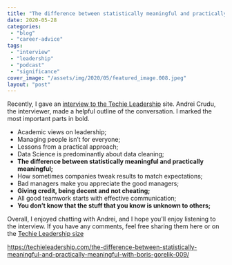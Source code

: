 ```yaml
---
title: "The difference between statistically meaningful and practically meaningful. An interview with me"
date: 2020-05-28
categories: 
 - "blog"
 - "career-advice"
tags: 
 - "interview"
 - "leadership"
 - "podcast"
 - "significance"
cover_image: "/assets/img/2020/05/featured_image.008.jpeg"
layout: "post"
---
```


Recently, I gave an [interview to the Techie Leadership](https://techieleadership.com/the-difference-between-statistically-meaningful-and-practically-meaningful-with-boris-gorelik-009/) site. Andrei Crudu, the interviewer, made a helpful outline of the conversation. I marked the most important parts in bold.

* Academic views on leadership;  
* Managing people isn’t for everyone;  
* Lessons from a practical approach;  
* Data Science is predominantly about data cleaning;  
* **The difference between statistically meaningful and practically meaningful;**  
* How sometimes companies tweak results to match expectations;  
* Bad managers make you appreciate the good managers;  
* **Giving credit, being decent and not cheating;**  
* All good teamwork starts with effective communication;  
* **You don’t know that the stuff that you know is unknown to others;**

Overall, I enjoyed chatting with Andrei, and I hope you'll enjoy listening to the interview. If you have any comments, feel free sharing them here or on the [Techie Leadership size](https://techieleadership.com/the-difference-between-statistically-meaningful-and-practically-meaningful-with-boris-gorelik-009/)

<https://techieleadership.com/the-difference-between-statistically-meaningful-and-practically-meaningful-with-boris-gorelik-009/>
